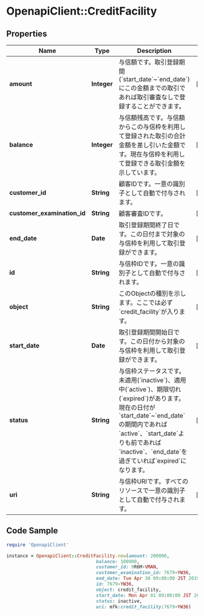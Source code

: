 # OpenapiClient::CreditFacility

## Properties

Name | Type | Description | Notes
------------ | ------------- | ------------- | -------------
**amount** | **Integer** | 与信額です。取引登録期間(&#x60;start_date&#x60;~&#x60;end_date&#x60;)にこの金額までの取引であれば取引審査なしで登録することができます。 | [optional] 
**balance** | **Integer** | 与信額残高です。与信額からこの与信枠を利用して登録された取引の合計金額を差し引いた金額です。現在与信枠を利用して登録できる取引金額を示しています。 | [optional] 
**customer_id** | **String** | 顧客IDです。一意の識別子として自動で付与されます。 | [optional] 
**customer_examination_id** | **String** | 顧客審査IDです。 | [optional] 
**end_date** | **Date** | 取引登録期間終了日です。この日付まで対象の与信枠を利用して取引登録ができます。 | [optional] 
**id** | **String** | 与信枠IDです。一意の識別子として自動で付与されます。 | [optional] 
**object** | **String** | このObjectの種別を示します。ここでは必ず&#x60;credit_facility&#x60;が入ります。 | [optional] 
**start_date** | **Date** | 取引登録期間開始日です。この日付から対象の与信枠を利用して取引登録ができます。 | [optional] 
**status** | **String** | 与信枠ステータスです。未適用(&#x60;inactive&#x60;)、適用中(&#x60;active&#x60;)、期限切れ(&#x60;expired&#x60;)があります。 現在の日付が&#x60;start_date&#x60;~&#x60;end_date&#x60;の期間内であれば&#x60;active&#x60;、&#x60;start_date&#x60;よりも前であれば&#x60;inactive&#x60;、&#x60;end_date&#x60;を過ぎていれば&#x60;expired&#x60;になります。 | [optional] 
**uri** | **String** | 与信枠URIです。すべてのリソースで一意の識別子として自動で付与されます。 | [optional] 

## Code Sample

```ruby
require 'OpenapiClient'

instance = OpenapiClient::CreditFacility.new(amount: 200000,
                                 balance: 100000,
                                 customer_id: 9R6M-VMAN,
                                 customer_examination_id: 7679-YW36,
                                 end_date: Tue Apr 30 09:00:00 JST 2019,
                                 id: 7679-YW36,
                                 object: credit_facility,
                                 start_date: Mon Apr 01 09:00:00 JST 2019,
                                 status: inactive,
                                 uri: mfk:credit_facility:7679-YW36)
```


